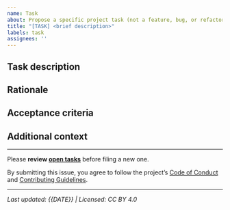 ```yaml
---
name: Task
about: Propose a specific project task (not a feature, bug, or refactor)
title: "[TASK] <brief description>"
labels: task
assignees: ''
---
```


## Task description

<!-- What needs to be done? Be specific. -->

## Rationale

<!-- Why is this task necessary for the project? -->

## Acceptance criteria

<!-- What must be true for this task to be considered complete? -->

## Additional context

<!-- Any details, dependencies, or links. -->

---

Please **review [open tasks](../issues?q=is%3Aissue+label%3Atask)** before filing a new one.

By submitting this issue, you agree to follow the project’s [Code of Conduct](../../CODE_OF_CONDUCT.md) and [Contributing Guidelines](../../CONTRIBUTING.md).

---

_Last updated: {{DATE}} | Licensed: CC BY 4.0_
